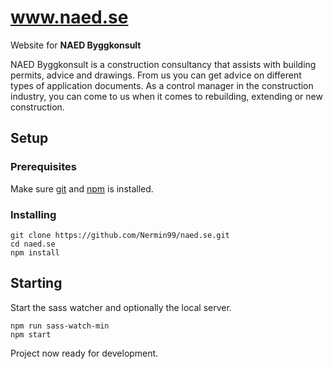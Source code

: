 # www.naed.se
Website for **NAED Byggkonsult**

NAED Byggkonsult is a construction consultancy that assists with building permits, advice and drawings. From us you can get advice on different types of application documents. As a control manager in the construction industry, you can come to us when it comes to rebuilding, extending or new construction.

## Setup
### Prerequisites
Make sure [git](https://git-scm.com/) and [npm](https://nodejs.org/en/) is installed.

### Installing
```
git clone https://github.com/Nermin99/naed.se.git
cd naed.se
npm install
```

## Starting
Start the sass watcher and optionally the local server.
```
npm run sass-watch-min
npm start
```
Project now ready for development.
